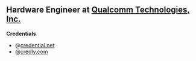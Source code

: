 **Hardware Engineer** at [Qualcomm Technologies, Inc.](https://www.qualcomm.com/)  
----
**Credentials** 
- @[credential.net](https://www.credential.net/profile/shashankvm133/wallet)  
- @[credly.com](https://www.credly.com/users/shashank-v-m)  




